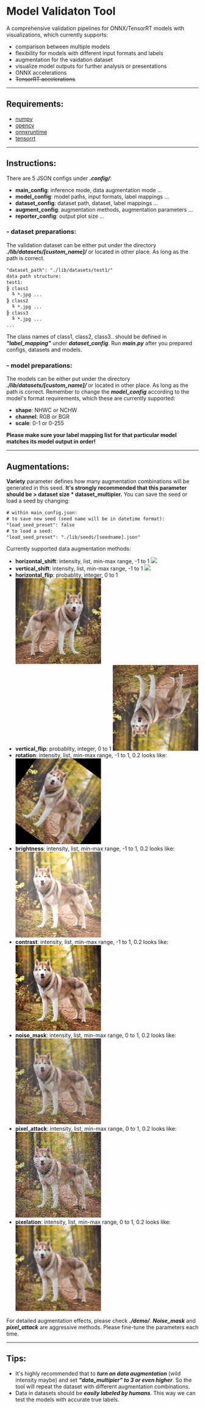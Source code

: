 # Model Validaton Tool
A comprehensive validation pipelines for ONNX/TensorRT models with visualizations, which currently supports:
* comparison between multiple models
* flexibility for models with different input formats and labels
* augmentation for the vaidation dataset
* visualize model outputs for further analysis or presentations
* ONNX accelerations
* ~~TensorRT accelerations~~
***
## Requirements:
* [numpy](https://github.com/numpy/numpy)
* [opencv](https://docs.opencv.org/master/d6/d00/tutorial_py_root.html)
* [onnxruntime](https://github.com/microsoft/onnxruntime)
* [tensorrt](https://github.com/NVIDIA/TensorRT)
***
## Instructions:
There are 5 JSON configs under ***.config/***:
* **main_config**: inference mode, data augmentation mode ...
* **model_config**: model paths, input formats, label mappings ...
* **dataset_config**: dataset path, dataset, label mappings ...
* **augment_config**: augmentation methods, augmentation parameters ...
* **reporter_config**: output plot size ...
### - dataset preparations:
The validation dataset can be either put under the directory ***./lib/datasets/[custom_name]/*** or located in other place.
As long as the path is correct.
```
"dataset_path": "./lib/datasets/test1/"
data path structure:
test1:
╠ class1
  ╚ *.jpg ...
╠ class2
  ╚ *.jpg ...
╠ class3
  ╚ *.jpg ...
...
```
The class names of class1, class2, class3.. should be defined in ***"label_mapping"*** under ***dataset_config***.
Run ***main.py*** after you prepared configs, datasets and models.
### - model preparations:
The models can be either put under the directory ***./lib/datasets/[custom_name]/*** or located in other place.
As long as the path is correct.
Remember to change the ***model_config*** according to the model's format requirements, which these are currently supported:
* **shape**: NHWC or NCHW
* **channel**: RGB or BGR
* **scale**: 0-1 or 0-255

**Please make sure your label mapping list for that particular model matches its model output in order!**
***
## Augmentations:
**Variety** parameter defines how many augmentation combinations will be generated in this seed.
**It's strongly recommended that this parameter should be > dataset size * dataset_multipier.**
You can save the seed or load a seed by changing:
```
# within main_config.json:
# to save new seed (seed name will be in datetime format):
"load_seed_preset": false
# to load a seed:
"load_seed_preset": "./lib/seeds/[seedname].json"
```
Currently supported data augmentation methods:
*   **horizontal_shift**: intensity, list, min-max range, -1 to 1
![](./demo/horizontal_shift.jpg)
*   **vertical_shift**: intensity, list, min-max range, -1 to 1
![](./demo/vertical_shift.jpg)
*   **horizontal_flip**: probablity, integer, 0 to 1
 ![](./demo/horizontal_flip.jpg)
*   **vertical_flip**: probablity, integer, 0 to 1
![](./demo/vertical_flip.jpg)
*   **rotation**: intensity, list, min-max range, -1 to 1, 0.2 looks like:
![](./demo/rotation+0.2.jpg)
*   **brightness**: intensity, list, min-max range, -1 to 1, 0.2 looks like:
![](./demo/brightness+0.2.jpg)
*   **contrast**: intensity, list, min-max range, -1 to 1, 0.2 looks like:
![](./demo/contrast+0.2.jpg)
*   **noise_mask**: intensity, list, min-max range, 0 to 1, 0.2 looks like:
![](./demo/noise_mask+0.2.jpg)
*   **pixel_attack**: intensity, list, min-max range, 0 to 1, 0.2 looks like:
![](./demo/pixel_attack+0.2.jpg)
*   **pixelation**: intensity, list, min-max range, 0 to 1, 0.2 looks like:
![](./demo/pixelation+0.2.jpg)

For detailed augmentation effects, please check ***./demo/***. ***Noise_mask*** and ***pixel_attack*** are aggressive methods. Please fine-tune the parameters each time.
***
## Tips:
*   It's highly recommended that to ***turn on data augmentation*** (wild intensity maybe) and set ***"data_multipier" to 3 or even higher***. So the tool will repeat the dataset with different augmentation combinations.
*   Data in datasets should be ***easily labeled by humans***. This way we can test the models with accurate true labels.
